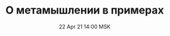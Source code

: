 ---
title: "О метамышлении в примерах"
date: "22 Apr 21 14:00 MSK"
draft: false
speakers: ["oleg-pokrovskiy"]
---